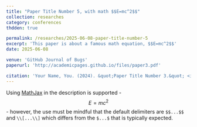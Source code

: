 ```yaml
---
title: "Paper Title Number 5, with math $$E=mc^2$$"
collection: researches
category: conferences
thdden: true

permalink: /researches/2025-06-08-paper-title-number-5
excerpt: 'This paper is about a famous math equation, $$E=mc^2$$'
date: 2025-06-08

venue: 'GitHub Journal of Bugs'
paperurl: 'http://academicpages.github.io/files/paper3.pdf'

citation: 'Your Name, You. (2024). &quot;Paper Title Number 3.&quot; <i>GitHub Journal of Bugs</i>. 1(3).'
---
```


Using [MathJax](https://www.mathjax.org/) in the description is supported - $$E=mc^2$$ - however, the use must be mindful that the default delimiters are `$$...$$` and `\\[...\\]` which differs from the `$...$` that is typically expected.
